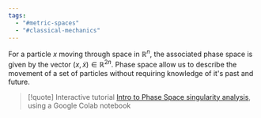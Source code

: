 ```yaml
---
tags:
  - "#metric-spaces"
  - "#classical-mechanics"
---
```

For a particle $x$ moving through space in $\mathbb{R}^n$, the associated phase space is given by the vector $(x, \dot x) \in \mathbb{R}^{2n}$. Phase space allow us to describe the movement of a set of particles without requiring knowledge of it's past and future.

>[!quote] Interactive tutorial
> [Intro to Phase Space singularity analysis](https://colab.research.google.com/github/migueltorrescosta/tutor/blob/master/Phase_Planes.ipynb), using a Google Colab notebook


